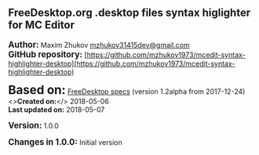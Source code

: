 ## FreeDesktop.org .desktop files syntax higlighter for MC Editor

<big>**Author:**</big> Maxim Zhukov [mzhukov31415dev@gmail.com](mzhukov31415dev@gmail.com)<br>
<big>**GitHub repository:**</big> [https://github.com/mzhukov1973/mcedit-syntax-highlighter-desktop](https://github.com/mzhukov1973/mcedit-syntax-highlighter-desktop)

<big><big><big>**Based on:**</big></big></big> [FreeDesktop specs](https://standards.freedesktop.org/desktop-entry-spec/latest) (version 1.2alpha from 2017-12-24)<br>
<>**Created on:**</> 2018-05-06<br>
<large>**Last updated on:**</large> 2018-05-07

<big>**Version:**</big> 1.0.0

<big>**Changes in 1.0.0:**</big> Initial version


